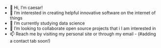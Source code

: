- 👋 Hi, I’m caesar!
- 👀 I’m interested in creating helpful innovative software on the internet of things
- 🌱 I’m currently studying data science
- 💞️ I’m looking to collaborate open source projects that i I am interested in
- 📫 Reach me by visiting my personal site or through my email - (#adding a contact tab soon!)

<!---
caesarc6/caesarc6 is a ✨ special ✨ repository because its `README.md` (this file) appears on your GitHub profile.
You can click the Preview link to take a look at your changes.
--->
